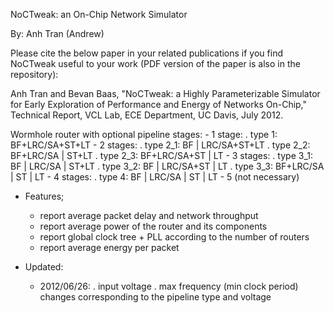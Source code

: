 NoCTweak: an On-Chip Network Simulator

By: Anh Tran (Andrew)

Please cite the below paper in your related publications if you find NoCTweak useful to your work (PDF version of the paper is also in the repository):

Anh Tran and Bevan Baas,
"NoCTweak: a Highly Parameterizable Simulator for Early Exploration of
Performance and Energy of Networks On-Chip," 
Technical Report, VCL Lab, ECE Department, UC Davis, July 2012.

Wormhole router with optional pipeline stages:
	- 1 stage: 
		. type 1:	BF+LRC/SA+ST+LT
	- 2 stages: 
		. type 2_1: BF | LRC/SA+ST+LT
		. type 2_2: BF+LRC/SA | ST+LT
		. type 2_3: BF+LRC/SA+ST | LT
	- 3 stages: 
		. type 3_1: BF | LRC/SA | ST+LT
		. type 3_2: BF | LRC/SA+ST | LT
		. type 3_3: BF+LRC/SA | ST | LT
	- 4 stages: 
		. type 4:	BF | LRC/SA | ST | LT
	- 5 (not necessary)
	
+ Features;
	- report average packet delay and network throughput
	- report average power of the router and its components
	- report global clock tree + PLL according to the number of routers
	- report average energy per packet	

+ Updated:
	- 2012/06/26:
		. input voltage 
		. max frequency (min clock period) changes corresponding to the pipeline type and voltage 



